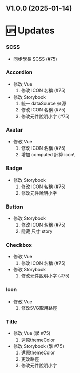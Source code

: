 ## V1.0.0 (2025-01-14)



# 🆙 Updates

### **SCSS**
- 同步學長 SCSS (#75)

### **Accordion**
- 修改 Vue
  1. 修改 ICON 名稱 (#75)
- 修改 Storybook
  1. 統一 dataSource 來源
  2. 修改 ICON 名稱 (#75)
  3. 修改元件說明小字 (#75)

### **Avatar**
- 修改 Vue
  1. 修改 ICON 名稱 (#75)
  2. 增加 computed 計算 icon\

### **Badge**
- 修改 Storybook
  1. 修改 ICON 名稱 (#75)
  2. 修改元件說明小字

### **Button**
- 修改 Storybook
  1. 修改 ICON 名稱 (#75)
  2. 隱藏 尺寸 story

### **Checkbox**
- 修改 Vue
  1. 修改 ICON 名稱 (#75)
- 修改 Storybook
  1. 修改元件說明小字 (#75)

### **Icon**
- 修改 Vue
    1. 修改SVG取用路徑

### **Title**
- 修改 Vue (學 #75)
  1. 還原themeColor
- 修改 Storybook (學 #75)
  1. 還原themeColor
  2. 更改路徑
  3. 修改元件說明小字


